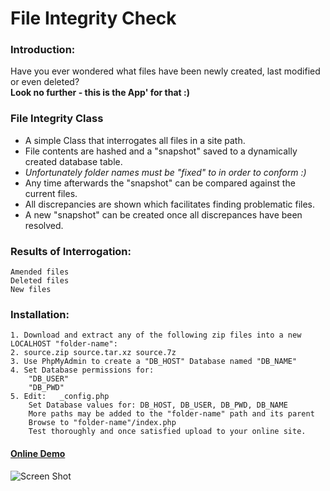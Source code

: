 # File Integrity Check

### Introduction:
Have you ever wondered what files have been newly created, last modified or even deleted?
<br>
**Look no further - this is the App' for that :)**

### File Integrity Class
* A simple Class that interrogates all files in a site path.
* File contents are hashed and a "snapshot" saved to a dynamically created database table.
* *Unfortunately folder names must be "fixed" to in order to conform :)*
* Any time afterwards the "snapshot" can be compared against the current files.
* All discrepancies are shown which facilitates finding problematic files.
* A new "snapshot" can be created once all discrepances have been resolved.

### Results of Interrogation:
    Amended files
    Deleted files
    New files

### Installation:
    1. Download and extract any of the following zip files into a new LOCALHOST "folder-name":
    2. source.zip source.tar.xz source.7z
    3. Use PhpMyAdmin to create a "DB_HOST" Database named "DB_NAME"
    4. Set Database permissions for:
        "DB_USER"
        "DB_PWD"
    5. Edit:   _config.php
        Set Database values for: DB_HOST, DB_USER, DB_PWD, DB_NAME
        More paths may be added to the "folder-name" path and its parent
        Browse to "folder-name"/index.php
        Test thoroughly and once satisfied upload to your online site.

#### [Online Demo](https://johns-jokes.com/downloads/sp-a/detect-file-changes/ver-002/)

![Screen Shot](https://johns-jokes.com/downloads/sp-a/detect-file-changes/ver-002/imgs/screenshot-2018-01-28-31.3kb.png  "Screen Shot")
 
